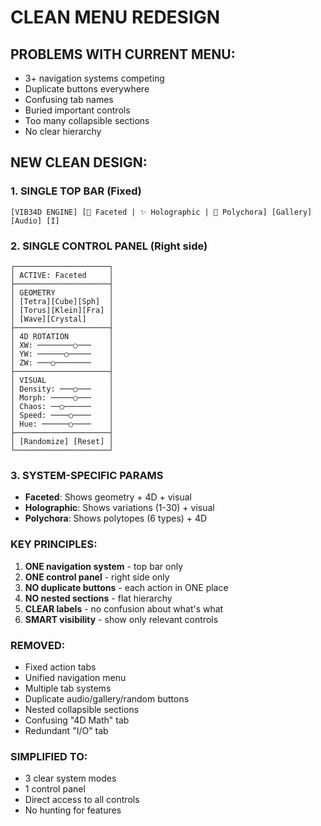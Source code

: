 # CLEAN MENU REDESIGN

## PROBLEMS WITH CURRENT MENU:
- 3+ navigation systems competing
- Duplicate buttons everywhere  
- Confusing tab names
- Buried important controls
- Too many collapsible sections
- No clear hierarchy

## NEW CLEAN DESIGN:

### 1. SINGLE TOP BAR (Fixed)
```
[VIB34D ENGINE] [🔷 Faceted | ✨ Holographic | 🔮 Polychora] [Gallery] [Audio] [I]
```

### 2. SINGLE CONTROL PANEL (Right side)
```
┌─────────────────────┐
│ ACTIVE: Faceted     │
├─────────────────────┤
│ GEOMETRY            │
│ [Tetra][Cube][Sph]  │
│ [Torus][Klein][Fra] │
│ [Wave][Crystal]     │
├─────────────────────┤
│ 4D ROTATION         │
│ XW: ────────○───    │
│ YW: ──────○─────    │
│ ZW: ───○────────    │
├─────────────────────┤
│ VISUAL              │
│ Density: ───○───    │
│ Morph: ─────○───    │
│ Chaos: ──○──────    │
│ Speed: ────○────    │
│ Hue: ──────○────    │
├─────────────────────┤
│ [Randomize] [Reset] │
└─────────────────────┘
```

### 3. SYSTEM-SPECIFIC PARAMS
- **Faceted**: Shows geometry + 4D + visual
- **Holographic**: Shows variations (1-30) + visual  
- **Polychora**: Shows polytopes (6 types) + 4D

### KEY PRINCIPLES:
1. **ONE navigation system** - top bar only
2. **ONE control panel** - right side only
3. **NO duplicate buttons** - each action in ONE place
4. **NO nested sections** - flat hierarchy
5. **CLEAR labels** - no confusion about what's what
6. **SMART visibility** - show only relevant controls

### REMOVED:
- Fixed action tabs
- Unified navigation menu
- Multiple tab systems
- Duplicate audio/gallery/random buttons
- Nested collapsible sections
- Confusing "4D Math" tab
- Redundant "I/O" tab

### SIMPLIFIED TO:
- 3 clear system modes
- 1 control panel
- Direct access to all controls
- No hunting for features